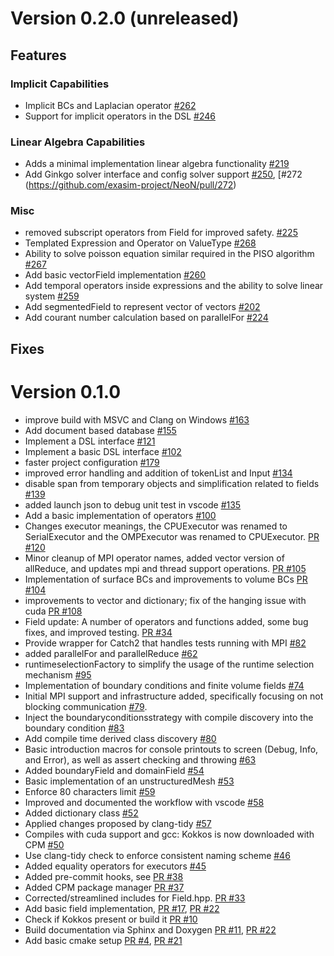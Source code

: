 # Version 0.2.0 (unreleased)
## Features
### Implicit Capabilities
- Implicit BCs and Laplacian operator [#262](https://github.com/exasim-project/NeoN/pull/262)
- Support for implicit operators in the DSL [#246](https://github.com/exasim-project/NeoN/pull/246)
### Linear Algebra Capabilities
- Adds a minimal implementation linear algebra functionality [#219](https://github.com/exasim-project/NeoN/pull/219)
- Add Ginkgo solver interface and config solver support [#250](https://github.com/exasim-project/NeoN/pull/250), [#272
(https://github.com/exasim-project/NeoN/pull/272)
### Misc
- removed subscript operators from Field for improved safety. [#225](https://github.com/exasim-project/NeoN/pull/285)
- Templated Expression and Operator on ValueType [#268](https://github.com/exasim-project/NeoN/pull/268)
- Ability to solve poisson equation similar required in the PISO algorithm [#267](https://github.com/exasim-project/NeoN/pull/267)
- Add basic vectorField implementation  [#260](https://github.com/exasim-project/NeoN/pull/260)
- Add temporal operators inside expressions and the ability to solve linear system [#259 ](https://github.com/exasim-project/NeoN/pull/259)
- Add segmentedField to represent vector of vectors [#202](https://github.com/exasim-project/NeoN/pull/202)
- Add courant number calculation based on parallelFor [#224](https://github.com/exasim-project/NeoN/pull/224)
## Fixes
# Version 0.1.0
- improve build with MSVC and Clang on Windows [#163](https://github.com/exasim-project/NeoN/pull/163)
- Add document based database [#155](https://github.com/exasim-project/NeoN/pull/155)
- Implement a DSL interface [#121](https://github.com/exasim-project/NeoN/pull/121)
- Implement a basic DSL interface [#102](https://github.com/exasim-project/NeoN/pull/102)
- faster project configuration [#179](https://github.com/exasim-project/NeoN/pull/179)
- improved error handling and addition of tokenList and Input [#134](https://github.com/exasim-project/NeoN/pull/134)
- disable span from temporary objects and simplification related to fields [#139](https://github.com/exasim-project/NeoN/pull/139)
- added launch json to debug unit test in vscode [#135](https://github.com/exasim-project/NeoN/pull/135)
- Add a basic implementation of operators [#100](https://github.com/exasim-project/NeoN/pull/100)
- Changes executor meanings, the CPUExecutor was renamed to SerialExecutor and  the OMPExecutor was renamed to CPUExecutor. [PR #120](https://github.com/exasim-project/NeoN/pull/120)
- Minor cleanup of MPI operator names, added vector version of allReduce, and updates mpi and thread support operations. [PR #105](https://github.com/exasim-project/NeoN/pull/105)
- Implementation of surface BCs and improvements to volume BCs  [PR #104](https://github.com/exasim-project/NeoN/pull/104)
- improvements to vector and dictionary; fix of the hanging issue with cuda  [PR #108](https://github.com/exasim-project/NeoN/pull/108)
- Field update: A number of operators and functions added, some bug fixes, and improved testing. [PR #34](https://github.com/exasim-project/NeoN/pull/34)
- Provide wrapper for Catch2 that handles tests running with MPI [#82](https://github.com/exasim-project/NeoN/pull/82)
- added parallelFor and parallelReduce [#62](https://github.com/exasim-project/NeoN/pull/62)
- runtimeselectionFactory to simplify the usage of the runtime selection mechanism  [#95](https://github.com/exasim-project/NeoN/pull/95)
- Implementation of boundary conditions and finite volume fields [#74](https://github.com/exasim-project/NeoN/pull/74)
- Initial MPI support and infrastructure added, specifically focusing on not blocking communication [#79](https://github.com/exasim-project/NeoN/pull/79).
- Inject the boundaryconditionsstrategy with compile discovery into the boundary condition  [#83](https://github.com/exasim-project/NeoN/pull/83)
- Add compile time derived class discovery [#80](https://github.com/exasim-project/NeoN/pull/80)
- Basic introduction macros for console printouts to screen (Debug, Info, and Error), as well as assert checking and throwing [#63](https://github.com/exasim-project/NeoN/pull/63)
- Added boundaryField and domainField [#54](https://github.com/exasim-project/NeoN/pull/54)
- Basic implementation of an unstructuredMesh [#53](https://github.com/exasim-project/NeoN/pull/53)
- Enforce 80 characters limit [#59](https://github.com/exasim-project/NeoN/pull/59)
- Improved and documented the workflow with vscode [#58](https://github.com/exasim-project/NeoN/pull/58)
- Added dictionary class [#52](https://github.com/exasim-project/NeoN/pull/52)
- Applied changes proposed by clang-tidy [#57](https://github.com/exasim-project/NeoN/pull/57)
- Compiles with cuda support and gcc: Kokkos is now downloaded with CPM [#50](https://github.com/exasim-project/NeoN/pull/50)
- Use clang-tidy check to enforce consistent naming scheme [#46](https://github.com/exasim-project/NeoN/pull/46)
- Added equality operators for executors [#45](https://github.com/exasim-project/NeoN/pull/45)
- Added pre-commit hooks, see [PR #38](https://github.com/exasim-project/NeoN/pull/38)
- Added CPM package manager [PR #37](https://github.com/exasim-project/NeoN/pull/37)
- Corrected/streamlined includes for Field.hpp. [PR #33](https://github.com/exasim-project/NeoN/pull/33)
- Add basic field implementation, [PR #17](https://github.com/exasim-project/NeoN/pull/17), [PR #22](https://github.com/exasim-project/NeoN/pull/22)
- Check if Kokkos present or build it [PR #10](https://github.com/exasim-project/NeoN/pull/10)
- Build documentation via Sphinx and Doxygen [PR #11](https://github.com/exasim-project/NeoN/pull/11), [PR #22](https://github.com/exasim-project/NeoN/pull/22)
- Add basic cmake setup [PR #4](https://github.com/exasim-project/NeoN/pull/4), [PR #21](https://github.com/exasim-project/NeoN/pull/21)
